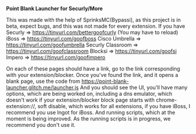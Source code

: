 **Point Blank Launcher for Securly/More**

This was made with the help of SprinksMC(Bypassi), as this project is in beta, expect bugs, and this was not made for every extension. If you have 
Securly => https://tinyurl.com/bettergoofcurly (You may have to reload) 
iBoss => https://tinyurl.com/goofboss 
Cisco Umbrella => https://tinyurl.com/goofumbrella 
Securly Classroom => https://tinyurl.com/goofclassroom 
Blocksi => https://tinyurl.com/goofsi 
Impero => https://tinyurl.com/goofimpero

On each of these pages should have a link, go to the link corresponding with your extension/blocker. Once you've found the link, and it opens a blank page, use the code from https://point-blank-launcher.glitch.me/launcher.js And you should see the UI, you'll have many options, which are being worked on, including a dns emulator, which doesn't work if your extension/blocker block page starts with chrome-extension://, soft disable, which works for all extensions, if you have iBoss, I recommend you use Ingot for iBoss. And running scripts, which at the moment is being improved. As the running scripts is in progress, we recommend you don't use it.
